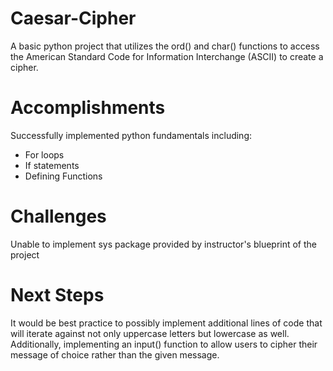 # Caesar-Cipher
A basic python project that utilizes the ord() and char() functions to access the American Standard Code for Information Interchange (ASCII) to create a cipher.

# Accomplishments
Successfully implemented python fundamentals including: 
* For loops 
* If statements 
* Defining Functions 

# Challenges 
Unable to implement sys package provided by instructor's blueprint of the project 

# Next Steps
It would be best practice to possibly implement additional lines of code that will iterate against not only uppercase letters but lowercase as well. Additionally, implementing an input() function to allow users to cipher their message of choice rather than the given message. 

